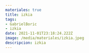 ```yaml
---
materiales: true
title: izkia
tags:
- GabrielBoric
- izkia
date: 2021-11-01T23:18:24.222Z
image: /media/materiales/izkia.jpeg
descripcion: izkia
---
```

